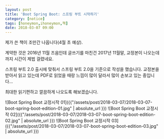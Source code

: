 ```yaml
---
layout: post
title: 'Boot Spring Boot: 스프링 부트 시작하기'
category: [notice]
tags: [honeymon,ihoneymon,책]
date: 2018-03-07 09:00
---
```


제가 쓴 책이 조만간 나옵니다(4월 초 예상).

계약한 것은 2016년 11월 즈음인데 글쓰기를 마친건 2017년 11월말, 교정본이 나오는데까지 시간이 제법 걸렸네요.

스프링 부트 2.0 출시에 맞춰서 스프링 부트 2.0을 기준으로 작성을 했습니다. 교정본을 받아서 읽고 있는데 PDF로 읽었을 때랑 느낌이 많이 달라서 많이 손보고 있는 중입니다...

최대한 읽기편하고 깔끔하게 나오도록 해보겠습니다.

![Boot Spring Boot 교정시작 01]({{"/assets/post/2018-03-07/2018-03-07-boot-spring-boot-edition-01.jpg" | absolute_url }})
![Boot Spring Boot 교정시작 02]({{"/assets/post/2018-03-07/2018-03-07-boot-spring-boot-edition-02.jpg" | absolute_url }})
![Boot Spring Boot 교정시작 03]({{"/assets/post/2018-03-07/2018-03-07-boot-spring-boot-edition-03.jpg" | absolute_url }})
